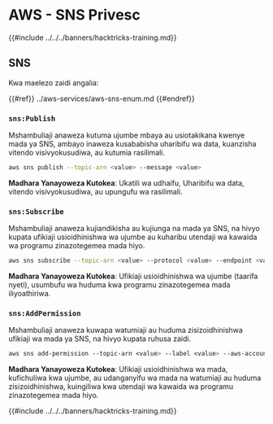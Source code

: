# AWS - SNS Privesc

{{#include ../../../banners/hacktricks-training.md}}

## SNS

Kwa maelezo zaidi angalia:

{{#ref}}
../aws-services/aws-sns-enum.md
{{#endref}}

### `sns:Publish`

Mshambuliaji anaweza kutuma ujumbe mbaya au usiotakikana kwenye mada ya SNS, ambayo inaweza kusababisha uharibifu wa data, kuanzisha vitendo visivyokusudiwa, au kutumia rasilimali.
```bash
aws sns publish --topic-arn <value> --message <value>
```
**Madhara Yanayoweza Kutokea**: Ukatili wa udhaifu, Uharibifu wa data, vitendo visivyokusudiwa, au upungufu wa rasilimali.

### `sns:Subscribe`

Mshambuliaji anaweza kujiandikisha au kujiunga na mada ya SNS, na hivyo kupata ufikiaji usioidhinishwa wa ujumbe au kuharibu utendaji wa kawaida wa programu zinazotegemea mada hiyo.
```bash
aws sns subscribe --topic-arn <value> --protocol <value> --endpoint <value>
```
**Madhara Yanayoweza Kutokea**: Ufikiaji usioidhinishwa wa ujumbe (taarifa nyeti), usumbufu wa huduma kwa programu zinazotegemea mada iliyoathiriwa.

### `sns:AddPermission`

Mshambuliaji anaweza kuwapa watumiaji au huduma zisizoidhinishwa ufikiaji wa mada ya SNS, na hivyo kupata ruhusa zaidi.
```css
aws sns add-permission --topic-arn <value> --label <value> --aws-account-id <value> --action-name <value>
```
**Madhara Yanayoweza Kutokea**: Ufikiaji usioidhinishwa wa mada, kufichuliwa kwa ujumbe, au udanganyifu wa mada na watumiaji au huduma zisizoidhinishwa, kuingiliwa kwa utendaji wa kawaida wa programu zinazotegemea mada hiyo.

{{#include ../../../banners/hacktricks-training.md}}
